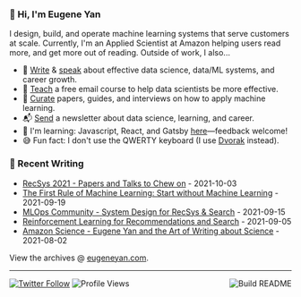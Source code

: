 ### 👋 Hi, I'm Eugene Yan

I design, build, and operate machine learning systems that serve customers at scale. Currently, I'm an Applied Scientist at Amazon helping users read more, and get more out of reading. Outside of work, I also...

- 📝 [Write](https://eugeneyan.com/writing/) & [speak](https://eugeneyan.com/speaking/) about effective data science, data/ML systems, and career growth.
- 🧠 [Teach](https://eugeneyan.com/resources/) a free email course to help data scientists be more effective.
- 📌 [Curate](https://applyingml.com) papers, guides, and interviews on how to apply machine learning.
- 📬 [Send](https://eugeneyan.com/subscribe/) a newsletter about data science, learning, and career.
- 🌱 I'm learning: Javascript, React, and Gatsby [here](https://github.com/eugeneyan/applyingml#suggestions-and-fixes)—feedback welcome!
- 😅 Fun fact: I don't use the QWERTY keyboard (I use [Dvorak](https://en.wikipedia.org/wiki/Dvorak_keyboard_layout) instead).

### 📝 Recent Writing

<!-- writing starts -->
* [RecSys 2021 - Papers and Talks to Chew on](https://eugeneyan.com/writing/recsys2021/) - 2021-10-03
* [The First Rule of Machine Learning: Start without Machine Learning](https://eugeneyan.com/writing/first-rule-of-ml/) - 2021-09-19
* [MLOps Community - System Design for RecSys &amp; Search](https://eugeneyan.com/speaking/mlops-community-recsys/) - 2021-09-15
* [Reinforcement Learning for Recommendations and Search](https://eugeneyan.com/writing/reinforcement-learning-for-recsys-and-search/) - 2021-09-05
* [Amazon Science - Eugene Yan and the Art of Writing about Science](https://eugeneyan.com/speaking/amazon-science-feature/) - 2021-08-02
<!-- writing ends -->

View the archives @ [eugeneyan.com](https://eugeneyan.com).

---
[![Twitter Follow](https://img.shields.io/twitter/follow/eugeneyan?label=Follow&style=social)](https://twitter.com/eugeneyan) ![Profile Views](https://gpvc.arturio.dev/eugeneyan)<a href="https://github.com/eugeneyan/eugeneyan/actions"><img src="https://github.com/eugeneyan/eugeneyan/workflows/Build%20README/badge.svg?branch=master" align="right" alt="Build README"></a>
